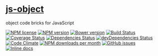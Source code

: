 [js-object](http://aureooms.github.io/js-object)
==

object code bricks for JavaScript

[![NPM license](http://img.shields.io/npm/l/@aureooms/js-object.svg?style=flat)](https://raw.githubusercontent.com/aureooms/js-object/master/LICENSE)
[![NPM version](http://img.shields.io/npm/v/@aureooms/js-object.svg?style=flat)](https://www.npmjs.org/package/@aureooms/js-object)
[![Bower version](http://img.shields.io/bower/v/@aureooms/js-object.svg?style=flat)](http://bower.io/search/?q=@aureooms/js-object)
[![Build Status](http://img.shields.io/travis/aureooms/js-object.svg?style=flat)](https://travis-ci.org/aureooms/js-object)
[![Coverage Status](http://img.shields.io/coveralls/aureooms/js-object.svg?style=flat)](https://coveralls.io/r/aureooms/js-object)
[![Dependencies Status](http://img.shields.io/david/aureooms/js-object.svg?style=flat)](https://david-dm.org/aureooms/js-object#info=dependencies)
[![devDependencies Status](http://img.shields.io/david/dev/aureooms/js-object.svg?style=flat)](https://david-dm.org/aureooms/js-object#info=devDependencies)
[![Code Climate](http://img.shields.io/codeclimate/github/aureooms/js-object.svg?style=flat)](https://codeclimate.com/github/aureooms/js-object)
[![NPM downloads per month](http://img.shields.io/npm/dm/@aureooms/js-object.svg?style=flat)](https://www.npmjs.org/package/@aureooms/js-object)
[![GitHub issues](http://img.shields.io/github/issues/aureooms/js-object.svg?style=flat)](https://github.com/aureooms/js-object/issues)
[![Inline docs](http://inch-ci.org/github/aureooms/js-object.svg?branch=master&style=shields)](http://inch-ci.org/github/aureooms/js-object)


